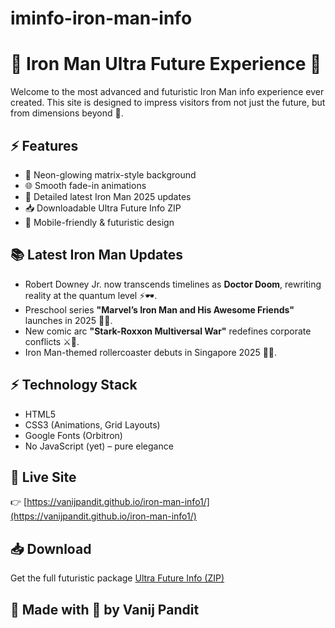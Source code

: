 # iminfo-iron-man-info
# 🦾 Iron Man Ultra Future Experience 🌌

Welcome to the most advanced and futuristic Iron Man info experience ever created. This site is designed to impress visitors from not just the future, but from dimensions beyond 🚀.

## ⚡ Features

- 💎 Neon-glowing matrix-style background  
- 🌐 Smooth fade-in animations  
- 🔧 Detailed latest Iron Man 2025 updates  
- 📥 Downloadable Ultra Future Info ZIP  
- 🚀 Mobile-friendly & futuristic design

## 📚 Latest Iron Man Updates

- Robert Downey Jr. now transcends timelines as **Doctor Doom**, rewriting reality at the quantum level ⚡🕶️.  
- Preschool series **"Marvel’s Iron Man and His Awesome Friends"** launches in 2025 🌟👶.  
- New comic arc **"Stark-Roxxon Multiversal War"** redefines corporate conflicts ⚔️🔧.  
- Iron Man-themed rollercoaster debuts in Singapore 2025 🎢🌊.

## ⚡ Technology Stack

- HTML5  
- CSS3 (Animations, Grid Layouts)  
- Google Fonts (Orbitron)  
- No JavaScript (yet) – pure elegance

## 🚀 Live Site

👉 [https://vanijpandit.github.io/iron-man-info1/](https://vanijpandit.github.io/iron-man-info1/)

## 📥 Download

Get the full futuristic package [Ultra Future Info (ZIP)](Iron_Man_2025_Updates.zip)

## 👾 Made with 💚 by Vanij Pandit
